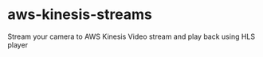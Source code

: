 # aws-kinesis-streams
Stream your camera to AWS Kinesis Video stream and play back using HLS player
